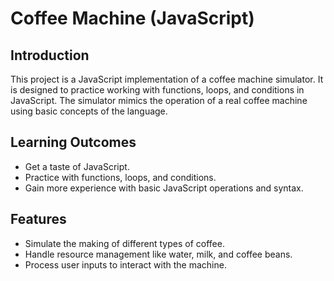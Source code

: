 # Coffee Machine (JavaScript)

## Introduction
This project is a JavaScript implementation of a coffee machine simulator. It is designed to practice working with functions, loops, and conditions in JavaScript. The simulator mimics the operation of a real coffee machine using basic concepts of the language.

## Learning Outcomes
- Get a taste of JavaScript.
- Practice with functions, loops, and conditions.
- Gain more experience with basic JavaScript operations and syntax.

## Features
- Simulate the making of different types of coffee.
- Handle resource management like water, milk, and coffee beans.
- Process user inputs to interact with the machine.
